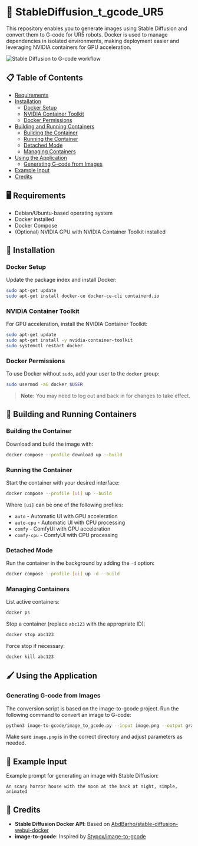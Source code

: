 # 🎨 StableDiffusion_t_gcode_UR5

This repository enables you to generate images using Stable Diffusion and convert them to G-code for UR5 robots. Docker is used to manage dependencies in isolated environments, making deployment easier and leveraging NVIDIA containers for GPU acceleration.

![Stable Diffusion to G-code workflow](https://via.placeholder.com/800x200)

## 📋 Table of Contents

- [Requirements](#requirements)
- [Installation](#installation)
  - [Docker Setup](#docker-setup)
  - [NVIDIA Container Toolkit](#nvidia-container-toolkit)
  - [Docker Permissions](#docker-permissions)
- [Building and Running Containers](#building-and-running-containers)
  - [Building the Container](#building-the-container)
  - [Running the Container](#running-the-container)
  - [Detached Mode](#detached-mode)
  - [Managing Containers](#managing-containers)
- [Using the Application](#using-the-application)
  - [Generating G-code from Images](#generating-g-code-from-images)
- [Example Input](#example-input)
- [Credits](#credits)

## 🖥️ Requirements

- Debian/Ubuntu-based operating system
- Docker installed
- Docker Compose
- (Optional) NVIDIA GPU with NVIDIA Container Toolkit installed

## 🔧 Installation

### Docker Setup

Update the package index and install Docker:

```bash
sudo apt-get update
sudo apt-get install docker-ce docker-ce-cli containerd.io
```

### NVIDIA Container Toolkit

For GPU acceleration, install the NVIDIA Container Toolkit:

```bash
sudo apt-get update
sudo apt-get install -y nvidia-container-toolkit
sudo systemctl restart docker
```

### Docker Permissions

To use Docker without `sudo`, add your user to the `docker` group:

```bash
sudo usermod -aG docker $USER
```

> **Note:** You may need to log out and back in for changes to take effect.

## 🐳 Building and Running Containers

### Building the Container

Download and build the image with:

```bash
docker compose --profile download up --build
```

### Running the Container

Start the container with your desired interface:

```bash
docker compose --profile [ui] up --build
```

Where `[ui]` can be one of the following profiles:
- `auto` - Automatic UI with GPU acceleration
- `auto-cpu` - Automatic UI with CPU processing
- `comfy` - ComfyUI with GPU acceleration
- `comfy-cpu` - ComfyUI with CPU processing

### Detached Mode

Run the container in the background by adding the `-d` option:

```bash
docker compose --profile [ui] up -d --build
```

### Managing Containers

List active containers:

```bash
docker ps
```

Stop a container (replace `abc123` with the appropriate ID):

```bash
docker stop abc123
```

Force stop if necessary:

```bash
docker kill abc123
```

## 🖌️ Using the Application

### Generating G-code from Images

The conversion script is based on the image-to-gcode project. Run the following command to convert an image to G-code:

```bash
python3 image-to-gcode/image_to_gcode.py --input image.png --output graph.nc --threshold 100 --scale 1
```

Make sure `image.png` is in the correct directory and adjust parameters as needed.

## 🔮 Example Input

Example prompt for generating an image with Stable Diffusion:

```
An scary horror house with the moon at the back at night, simple, animated
```

## 👏 Credits

- **Stable Diffusion Docker API**: Based on [AbdBarho/stable-diffusion-webui-docker](https://github.com/AbdBarho/stable-diffusion-webui-docker)
- **image-to-gcode**: Inspired by [Stypox/image-to-gcode](https://github.com/Stypox/image-to-gcode)